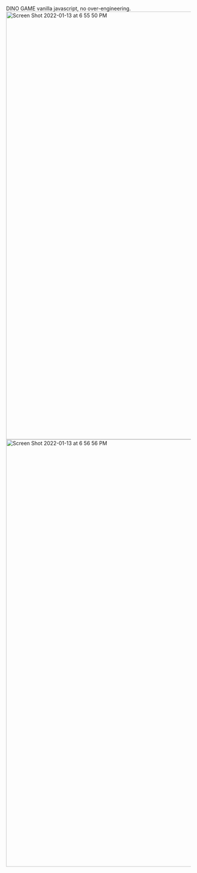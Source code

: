 DINO GAME
vanilla javascript, no over-engineering.
<img width="1165" alt="Screen Shot 2022-01-13 at 6 55 50 PM" src="https://user-images.githubusercontent.com/43166288/149427478-151bf552-5f40-49fc-b686-3bfd3b30b6cc.png">
<img width="1164" alt="Screen Shot 2022-01-13 at 6 56 56 PM" src="https://user-images.githubusercontent.com/43166288/149427481-a0ee9944-7bc2-432e-b44b-020ddbcc7482.png">
